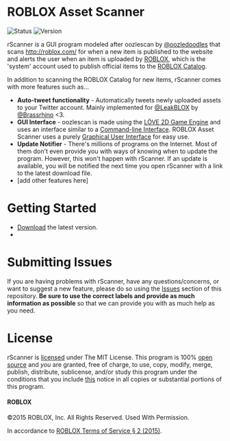 # ROBLOX Asset Scanner
![Status](https://img.shields.io/badge/status-under%20development-red.svg)
![Version](https://img.shields.io/badge/version-0.0.0-red.svg)

rScanner is a GUI program modeled after oozlescan by [@oozledoodles](http://twitter.com/oozledoodles) that scans http://roblox.com/ for when a new item is published to the website and alerts the user when an item is uploaded by [ROBLOX](http://roblox.com/user.aspx?id=1), which is the 'system' account used to publish official items to the [ROBLOX Catalog](http://roblox.com/Catalog).

In addition to scanning the ROBLOX Catalog for new items, rScanner comes with more features such as...

* **Auto-tweet functionality** - Automatically tweets newly uploaded assets to your Twitter account. Mainly implemented for [@LeakBLOX](https://twitter.com/LeakBLOX) by [@Brassrhino](http://twitter.com/Brassrhino) <3.
* **GUI Interface** - oozlescan is made using the [LÖVE 2D Game Engine](https://love2d.org/) and uses an interface similar to a [Command-line Interface](http://en.wikipedia.org/wiki/Command-line_interface). ROBLOX Asset Scanner uses a purely [Graphical User Interface](http://en.wikipedia.org/wiki/Graphical_user_interface) for easy use.
* **Update Notifier** - There's millions of programs on the Internet. Most of them don't even provide you with ways of knowing when to update the program. However, this won't happen with rScanner. If an update is available, you will be notified the next time you open rScanner with a link to the latest download file.
* [add other features here]

# Getting Started
* [Download](https://github.com/rScanner/rScanner/releases) the latest version.
* 

# Submitting Issues
If you are having problems with rScanner, have any questions/concerns, or want to suggest a new feature, please do so using the [Issues](https://github.com/rScanner/rScanner/issues) section of this repository. **Be sure to use the correct labels and provide as much information as possible** so that we can provide you with as much help as you need.

# License
rScanner is [licensed](https://github.com/rScanner/rScanner/blob/master/LICENSE) under The MIT License. This program is 100% [open source](http://en.wikipedia.org/wiki/Open_source) and *you* are granted, free of charge, to use, copy, modify, merge, publish, distribute, sublicense, and/or study this program under the conditions that you include [this](https://github.com/rScanner/rScanner/blob/master/LICENSE) notice in all copies or substantial portions of this program.

#### ROBLOX
©2015 ROBLOX, Inc. All Rights Reserved. Used With Permission.

In accordance to [ROBLOX Terms of Service § 2 (2015)](http://www.roblox.com/info/terms-of-service).
